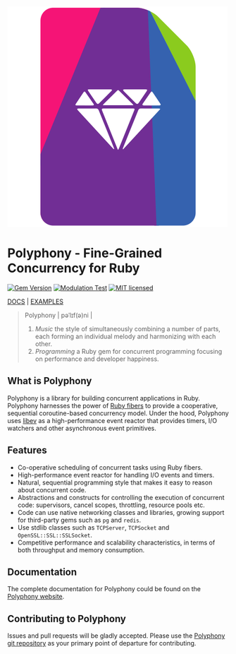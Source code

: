 ![Polyphony Logo](/docs/polyphony-logo.png)

# Polyphony - Fine-Grained Concurrency for Ruby

[![Gem Version](https://badge.fury.io/rb/polyphony.svg)](http://rubygems.org/gems/polyphony)
[![Modulation Test](https://github.com/digital-fabric/polyphony/workflows/Tests/badge.svg)](https://github.com/digital-fabric/polyphony/actions?query=workflow%3ATests)
[![MIT licensed](https://img.shields.io/badge/license-MIT-blue.svg)](https://github.com/digital-fabric/polyphony/blob/master/LICENSE)

[DOCS](https://digital-fabric.github.io/polyphony/) |
[EXAMPLES](examples)

> Polyphony \| pəˈlɪf\(ə\)ni \|
> 1. _Music_ the style of simultaneously combining a number of parts, each
>    forming an individual melody and harmonizing with each other.
> 2. _Programming_ a Ruby gem for concurrent programming focusing on performance
>    and developer happiness.

## What is Polyphony

Polyphony is a library for building concurrent applications in Ruby. Polyphony
harnesses the power of [Ruby fibers](https://ruby-doc.org/core-2.5.1/Fiber.html)
to provide a cooperative, sequential coroutine-based concurrency model. Under
the hood, Polyphony uses [libev](https://github.com/enki/libev) as a
high-performance event reactor that provides timers, I/O watchers and other
asynchronous event primitives.

## Features

* Co-operative scheduling of concurrent tasks using Ruby fibers.
* High-performance event reactor for handling I/O events and timers.
* Natural, sequential programming style that makes it easy to reason about
  concurrent code.
* Abstractions and constructs for controlling the execution of concurrent code:
  supervisors, cancel scopes, throttling, resource pools etc.
* Code can use native networking classes and libraries, growing support for
  third-party gems such as `pg` and `redis`.
* Use stdlib classes such as `TCPServer`, `TCPSocket` and
  `OpenSSL::SSL::SSLSocket`.
* Competitive performance and scalability characteristics, in terms of both
  throughput and memory consumption.

## Documentation

The complete documentation for Polyphony could be found on the
[Polyphony website](https://digital-fabric.github.io/polyphony).

## Contributing to Polyphony

Issues and pull requests will be gladly accepted. Please use the [Polyphony git
repository](https://github.com/digital-fabric/polyphony) as your primary point
of departure for contributing.
